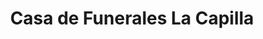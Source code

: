 ---
title: "Casa de Funerales La Capilla"
url: /cochabamba/casa-de-funerales-la-capilla/
shop: Bestattungen
---